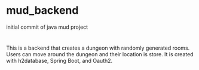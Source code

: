 # mud_backend
initial commit of java mud project



# 
This is a backend that creates a dungeon with randomly generated rooms. Users can move 
around the dungeon and their location is store. It is created with h2database, Spring Boot, and Oauth2.
